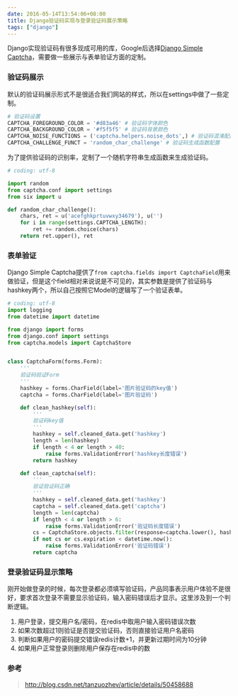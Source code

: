 ```yaml
---
date: 2016-05-14T13:54:06+08:00
title: Django验证码实现与登录验证码展示策略
tags: ["django"]
---
```


Django实现验证码有很多现成可用的库，Google后选择[Django Simple Captcha](https://github.com/mbi/django-simple-captcha)，需要做一些展示与表单验证方面的定制。

### 验证码展示

默认的验证码展示形式不是很适合我们网站的样式，所以在settings中做了一些定制。

```python
# 验证码设置
CAPTCHA_FOREGROUND_COLOR = '#d83a46' # 验证码字体颜色
CAPTCHA_BACKGROUND_COLOR = '#f5f5f5' # 验证码背景颜色
CAPTCHA_NOISE_FUNCTIONS = ('captcha.helpers.noise_dots',) # 验证码混淆配置，这里设置的点点
CAPTCHA_CHALLENGE_FUNCT = 'random_char_challenge' # 验证码生成函数配置
```

为了提供验证码的识别率，定制了一个随机字符串生成函数来生成验证码。

```python
# coding: utf-8

import random
from captcha.conf import settings
from six import u

def random_char_challenge():
    chars, ret = u('acefghkprtuvwxy34679'), u('')
    for i in range(settings.CAPTCHA_LENGTH):
        ret += random.choice(chars)
    return ret.upper(), ret
```

<!--more-->

### 表单验证

Django Simple Captcha提供了`from captcha.fields import CaptchaField`用来做验证，但是这个field相对来说说是不可见的，其实参数是提供了验证码与hashkey两个，所以自己按照它Model的逻辑写了一个验证表单。

```python
# coding: utf-8
import logging
from datetime import datetime

from django import forms
from django.conf import settings
from captcha.models import CaptchaStore


class CaptchaForm(forms.Form):
    '''
    验证码验证Form
    '''
    hashkey = forms.CharField(label='图片验证码的key值')
    captcha = forms.CharField(label='图片验证码')

    def clean_hashkey(self):
        '''
        验证码key值
        '''
        hashkey = self.cleaned_data.get('hashkey')
        length = len(hashkey)
        if length < 4 or length > 40:
            raise forms.ValidationError('hashkey长度错误')
        return hashkey

    def clean_captcha(self):
        '''
        验证验证码正确
        '''
        hashkey = self.cleaned_data.get('hashkey')
        captcha = self.cleaned_data.get('captcha')
        length = len(captcha)
        if length < 4 or length > 6:
            raise forms.ValidationError('验证码长度错误')
        cs = CaptchaStore.objects.filter(response=captcha.lower(), hashkey=hashkey).first()
        if not cs or cs.expiration < datetime.now():
            raise forms.ValidationError('验证码错误')
        return captcha
```

### 登录验证码显示策略

刚开始做登录的时候，每次登录都必须填写验证码，产品同事表示用户体验不是很好，要求首次登录不需要显示验证码，输入密码错误后才显示。这里涉及到一个判断逻辑。

1. 用户登录，提交用户名/密码，在redis中取用户输入密码错误次数
2. 如果次数超过1则验证是否提交验证码，否则直接验证用户名密码
3. 判断如果用户的密码提交错误redis计数+1，并更新过期时间为10分钟
4. 如果用户正常登录则删除用户保存在redis中的数

### 参考

> <http://blog.csdn.net/tanzuozhev/article/details/50458688>
